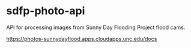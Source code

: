 # sdfp-photo-api
 API for processing images from Sunny Day Flooding Project flood cams.

https://photos-sunnydayflood.apps.cloudapps.unc.edu/docs
